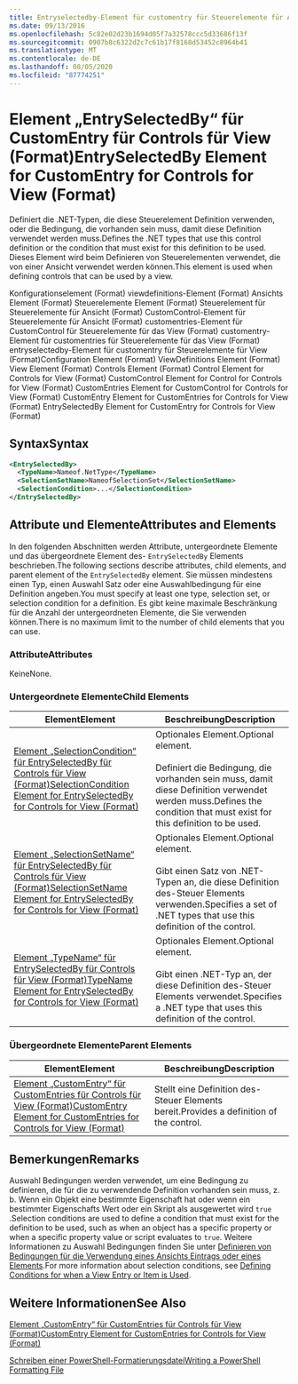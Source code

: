 ```yaml
---
title: Entryselectedby-Element für customentry für Steuerelemente für Ansicht (Format) | Microsoft-Dokumentation
ms.date: 09/13/2016
ms.openlocfilehash: 5c82e02d23b1694d05f7a32578ccc5d33686f13f
ms.sourcegitcommit: 0907b8c6322d2c7c61b17f8168d53452c8964b41
ms.translationtype: MT
ms.contentlocale: de-DE
ms.lasthandoff: 08/05/2020
ms.locfileid: "87774251"
---
```

# <a name="entryselectedby-element-for-customentry-for-controls-for-view-format"></a><span data-ttu-id="1f7c7-102">Element „EntrySelectedBy“ für CustomEntry für Controls für View (Format)</span><span class="sxs-lookup"><span data-stu-id="1f7c7-102">EntrySelectedBy Element for CustomEntry for Controls for View (Format)</span></span>

<span data-ttu-id="1f7c7-103">Definiert die .NET-Typen, die diese Steuerelement Definition verwenden, oder die Bedingung, die vorhanden sein muss, damit diese Definition verwendet werden muss.</span><span class="sxs-lookup"><span data-stu-id="1f7c7-103">Defines the .NET types that use this control definition or the condition that must exist for this definition to be used.</span></span> <span data-ttu-id="1f7c7-104">Dieses Element wird beim Definieren von Steuerelementen verwendet, die von einer Ansicht verwendet werden können.</span><span class="sxs-lookup"><span data-stu-id="1f7c7-104">This element is used when defining controls that can be used by a view.</span></span>

<span data-ttu-id="1f7c7-105">Konfigurationselement (Format) viewdefinitions-Element (Format) Ansichts Element (Format) Steuerelemente Element (Format) Steuerelement für Steuerelemente für Ansicht (Format) CustomControl-Element für Steuerelemente für Ansicht (Format) customentries-Element für CustomControl für Steuerelemente für das View (Format) customentry-Element für customentries für Steuerelemente für das View (Format) entryselectedby-Element für customentry für Steuerelemente für View (Format)</span><span class="sxs-lookup"><span data-stu-id="1f7c7-105">Configuration Element (Format) ViewDefinitions Element (Format) View Element (Format) Controls Element (Format) Control Element for Controls for View (Format) CustomControl Element for Control for Controls for View (Format) CustomEntries Element for CustomControl for Controls for View (Format) CustomEntry Element for CustomEntries for Controls for View (Format) EntrySelectedBy Element for CustomEntry for Controls for View (Format)</span></span>

## <a name="syntax"></a><span data-ttu-id="1f7c7-106">Syntax</span><span class="sxs-lookup"><span data-stu-id="1f7c7-106">Syntax</span></span>

```xml
<EntrySelectedBy>
  <TypeName>Nameof.NetType</TypeName>
  <SelectionSetName>NameofSelectionSet</SelectionSetName>
  <SelectionCondition>...</SelectionCondition>
</EntrySelectedBy>
```

## <a name="attributes-and-elements"></a><span data-ttu-id="1f7c7-107">Attribute und Elemente</span><span class="sxs-lookup"><span data-stu-id="1f7c7-107">Attributes and Elements</span></span>

<span data-ttu-id="1f7c7-108">In den folgenden Abschnitten werden Attribute, untergeordnete Elemente und das übergeordnete Element des- `EntrySelectedBy` Elements beschrieben.</span><span class="sxs-lookup"><span data-stu-id="1f7c7-108">The following sections describe attributes, child elements, and parent element of the `EntrySelectedBy` element.</span></span> <span data-ttu-id="1f7c7-109">Sie müssen mindestens einen Typ, einen Auswahl Satz oder eine Auswahlbedingung für eine Definition angeben.</span><span class="sxs-lookup"><span data-stu-id="1f7c7-109">You must specify at least one type, selection set, or selection condition for a definition.</span></span> <span data-ttu-id="1f7c7-110">Es gibt keine maximale Beschränkung für die Anzahl der untergeordneten Elemente, die Sie verwenden können.</span><span class="sxs-lookup"><span data-stu-id="1f7c7-110">There is no maximum limit to the number of child elements that you can use.</span></span>

### <a name="attributes"></a><span data-ttu-id="1f7c7-111">Attribute</span><span class="sxs-lookup"><span data-stu-id="1f7c7-111">Attributes</span></span>

<span data-ttu-id="1f7c7-112">Keine</span><span class="sxs-lookup"><span data-stu-id="1f7c7-112">None.</span></span>

### <a name="child-elements"></a><span data-ttu-id="1f7c7-113">Untergeordnete Elemente</span><span class="sxs-lookup"><span data-stu-id="1f7c7-113">Child Elements</span></span>

|<span data-ttu-id="1f7c7-114">Element</span><span class="sxs-lookup"><span data-stu-id="1f7c7-114">Element</span></span>|<span data-ttu-id="1f7c7-115">Beschreibung</span><span class="sxs-lookup"><span data-stu-id="1f7c7-115">Description</span></span>|
|-------------|-----------------|
|[<span data-ttu-id="1f7c7-116">Element „SelectionCondition“ für EntrySelectedBy für Controls für View (Format)</span><span class="sxs-lookup"><span data-stu-id="1f7c7-116">SelectionCondition Element for EntrySelectedBy for Controls for View (Format)</span></span>](./selectioncondition-element-for-entryselectedby-for-controls-for-view-format.md)|<span data-ttu-id="1f7c7-117">Optionales Element.</span><span class="sxs-lookup"><span data-stu-id="1f7c7-117">Optional element.</span></span><br /><br /> <span data-ttu-id="1f7c7-118">Definiert die Bedingung, die vorhanden sein muss, damit diese Definition verwendet werden muss.</span><span class="sxs-lookup"><span data-stu-id="1f7c7-118">Defines the condition that must exist for this definition to be used.</span></span>|
|[<span data-ttu-id="1f7c7-119">Element „SelectionSetName“ für EntrySelectedBy für Controls für View (Format)</span><span class="sxs-lookup"><span data-stu-id="1f7c7-119">SelectionSetName Element for EntrySelectedBy for Controls for View (Format)</span></span>](./selectionsetname-element-for-entryselectedby-for-controls-for-view-format.md)|<span data-ttu-id="1f7c7-120">Optionales Element.</span><span class="sxs-lookup"><span data-stu-id="1f7c7-120">Optional element.</span></span><br /><br /> <span data-ttu-id="1f7c7-121">Gibt einen Satz von .NET-Typen an, die diese Definition des-Steuer Elements verwenden.</span><span class="sxs-lookup"><span data-stu-id="1f7c7-121">Specifies a set of .NET types that use this definition of the control.</span></span>|
|[<span data-ttu-id="1f7c7-122">Element „TypeName“ für EntrySelectedBy für Controls für View (Format)</span><span class="sxs-lookup"><span data-stu-id="1f7c7-122">TypeName Element for EntrySelectedBy for Controls for View (Format)</span></span>](./typename-element-for-entryselectedby-for-controls-for-view-format.md)|<span data-ttu-id="1f7c7-123">Optionales Element.</span><span class="sxs-lookup"><span data-stu-id="1f7c7-123">Optional element.</span></span><br /><br /> <span data-ttu-id="1f7c7-124">Gibt einen .NET-Typ an, der diese Definition des-Steuer Elements verwendet.</span><span class="sxs-lookup"><span data-stu-id="1f7c7-124">Specifies a .NET type that uses this definition of the control.</span></span>|

### <a name="parent-elements"></a><span data-ttu-id="1f7c7-125">Übergeordnete Elemente</span><span class="sxs-lookup"><span data-stu-id="1f7c7-125">Parent Elements</span></span>

|<span data-ttu-id="1f7c7-126">Element</span><span class="sxs-lookup"><span data-stu-id="1f7c7-126">Element</span></span>|<span data-ttu-id="1f7c7-127">Beschreibung</span><span class="sxs-lookup"><span data-stu-id="1f7c7-127">Description</span></span>|
|-------------|-----------------|
|[<span data-ttu-id="1f7c7-128">Element „CustomEntry“ für CustomEntries für Controls für View (Format)</span><span class="sxs-lookup"><span data-stu-id="1f7c7-128">CustomEntry Element for CustomEntries for Controls for View (Format)</span></span>](./customentry-element-for-customentries-for-controls-for-view-format.md)|<span data-ttu-id="1f7c7-129">Stellt eine Definition des-Steuer Elements bereit.</span><span class="sxs-lookup"><span data-stu-id="1f7c7-129">Provides a definition of the control.</span></span>|

## <a name="remarks"></a><span data-ttu-id="1f7c7-130">Bemerkungen</span><span class="sxs-lookup"><span data-stu-id="1f7c7-130">Remarks</span></span>

<span data-ttu-id="1f7c7-131">Auswahl Bedingungen werden verwendet, um eine Bedingung zu definieren, die für die zu verwendende Definition vorhanden sein muss, z. b. Wenn ein Objekt eine bestimmte Eigenschaft hat oder wenn ein bestimmter Eigenschafts Wert oder ein Skript als ausgewertet wird `true` .</span><span class="sxs-lookup"><span data-stu-id="1f7c7-131">Selection conditions are used to define a condition that must exist for the definition to be used, such as when an object has a specific property or when a specific property value or script evaluates to `true`.</span></span> <span data-ttu-id="1f7c7-132">Weitere Informationen zu Auswahl Bedingungen finden Sie unter [Definieren von Bedingungen für die Verwendung eines Ansichts Eintrags oder eines Elements](./defining-conditions-for-displaying-data.md).</span><span class="sxs-lookup"><span data-stu-id="1f7c7-132">For more information about selection conditions, see [Defining Conditions for when a View Entry or Item is Used](./defining-conditions-for-displaying-data.md).</span></span>

## <a name="see-also"></a><span data-ttu-id="1f7c7-133">Weitere Informationen</span><span class="sxs-lookup"><span data-stu-id="1f7c7-133">See Also</span></span>

[<span data-ttu-id="1f7c7-134">Element „CustomEntry“ für CustomEntries für Controls für View (Format)</span><span class="sxs-lookup"><span data-stu-id="1f7c7-134">CustomEntry Element for CustomEntries for Controls for View (Format)</span></span>](./customentry-element-for-customentries-for-controls-for-view-format.md)

[<span data-ttu-id="1f7c7-135">Schreiben einer PowerShell-Formatierungsdatei</span><span class="sxs-lookup"><span data-stu-id="1f7c7-135">Writing a PowerShell Formatting File</span></span>](./writing-a-powershell-formatting-file.md)
